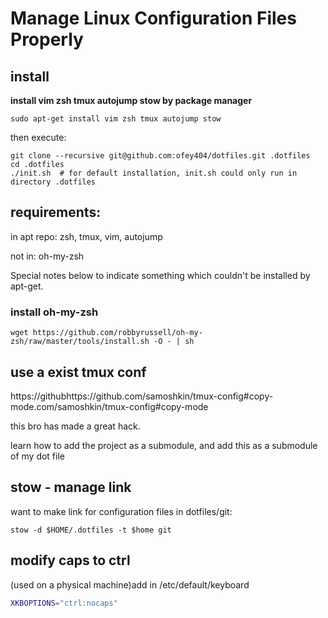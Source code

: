 # Manage Linux Configuration Files Properly

## install

**install vim zsh tmux autojump stow by package manager**

```shell
sudo apt-get install vim zsh tmux autojump stow
```

then execute:

```shell
git clone --recursive git@github.com:ofey404/dotfiles.git .dotfiles
cd .dotfiles
./init.sh  # for default installation, init.sh could only run in directory .dotfiles
```

## requirements:

in apt repo: zsh, tmux, vim, autojump

not in: oh-my-zsh

Special notes below to indicate something which couldn't be installed by apt-get.

### install oh-my-zsh

```shell
wget https://github.com/robbyrussell/oh-my-zsh/raw/master/tools/install.sh -O - | sh
```

## use a exist tmux conf

https://githubhttps://github.com/samoshkin/tmux-config#copy-mode.com/samoshkin/tmux-config#copy-mode

this bro has made a great hack.

learn how to add the project as a submodule, and add this as a submodule of my dot file

## stow - manage link

want to make link for configuration files in dotfiles/git:

```shell
stow -d $HOME/.dotfiles -t $home git
```

## modify caps to ctrl

(used on a physical machine)add in /etc/default/keyboard

```bash
XKBOPTIONS="ctrl:nocaps"
